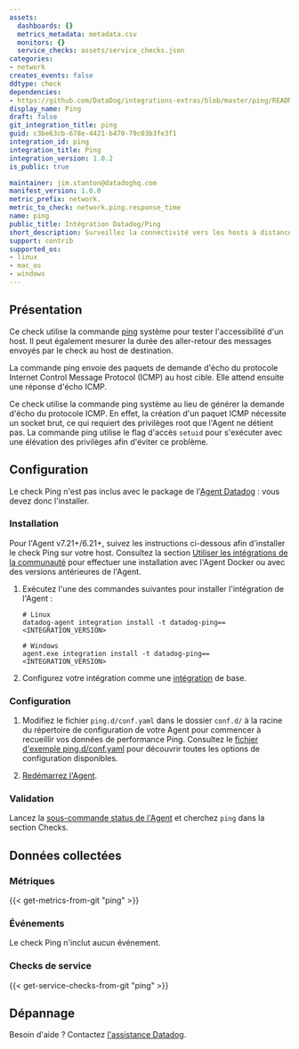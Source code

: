 ```yaml
---
assets:
  dashboards: {}
  metrics_metadata: metadata.csv
  monitors: {}
  service_checks: assets/service_checks.json
categories:
- network
creates_events: false
ddtype: check
dependencies:
- https://github.com/DataDog/integrations-extras/blob/master/ping/README.md
display_name: Ping
draft: false
git_integration_title: ping
guid: c3be63cb-678e-4421-b470-79c03b3fe3f1
integration_id: ping
integration_title: Ping
integration_version: 1.0.2
is_public: true

maintainer: jim.stanton@datadoghq.com
manifest_version: 1.0.0
metric_prefix: network.
metric_to_check: network.ping.response_time
name: ping
public_title: Intégration Datadog/Ping
short_description: Surveillez la connectivité vers les hosts à distance.
support: contrib
supported_os:
- linux
- mac_os
- windows
---
```




## Présentation

Ce check utilise la commande [ping][1] système pour tester l'accessibilité d'un host.
Il peut également mesurer la durée des aller-retour des messages envoyés par le check au host de destination.

La commande ping envoie des paquets de demande d'écho du protocole Internet Control Message Protocol (ICMP)
au host cible. Elle attend ensuite une réponse d'écho ICMP.

Ce check utilise la commande ping système au lieu de générer la demande d'écho du protocole ICMP. En effet, la création d'un paquet ICMP nécessite un socket brut, ce qui requiert des privilèges root que l'Agent ne détient pas. La commande ping utilise le flag d'accès `setuid` pour s'exécuter avec une élévation des privilèges afin d'éviter ce problème.

## Configuration

Le check Ping n'est pas inclus avec le package de l'[Agent Datadog][2] : vous devez donc l'installer.

### Installation

Pour l'Agent v7.21+/6.21+, suivez les instructions ci-dessous afin d'installer le check Ping sur votre host. Consultez la section [Utiliser les intégrations de la communauté][3] pour effectuer une installation avec l'Agent Docker ou avec des versions antérieures de l'Agent.

1. Exécutez l'une des commandes suivantes pour installer l'intégration de l'Agent :

   ```shell
   # Linux
   datadog-agent integration install -t datadog-ping==<INTEGRATION_VERSION>

   # Windows
   agent.exe integration install -t datadog-ping==<INTEGRATION_VERSION>
   ```

2. Configurez votre intégration comme une [intégration][4] de base.

### Configuration

1. Modifiez le fichier `ping.d/conf.yaml` dans le dossier `conf.d/` à la racine du répertoire de configuration de votre Agent pour commencer à recueillir vos données de performance Ping. Consultez le [fichier d'exemple ping.d/conf.yaml][5] pour découvrir toutes les options de configuration disponibles.

2. [Redémarrez l'Agent][6].

### Validation

Lancez la [sous-commande status de l'Agent][7] et cherchez `ping` dans la section Checks.

## Données collectées

### Métriques
{{< get-metrics-from-git "ping" >}}


### Événements

Le check Ping n'inclut aucun événement.

### Checks de service
{{< get-service-checks-from-git "ping" >}}


## Dépannage

Besoin d'aide ? Contactez [l'assistance Datadog][10].


[1]: https://en.wikipedia.org/wiki/Ping_%28networking_utility%29
[2]: https://app.datadoghq.com/account/settings#agent
[3]: https://docs.datadoghq.com/fr/agent/guide/use-community-integrations/
[4]: https://docs.datadoghq.com/fr/getting_started/integrations/
[5]: https://github.com/DataDog/integrations-extras/blob/master/ping/datadog_checks/ping/data/conf.yaml.example
[6]: https://docs.datadoghq.com/fr/agent/guide/agent-commands/#start-stop-and-restart-the-agent
[7]: https://docs.datadoghq.com/fr/agent/guide/agent-commands/#service-status
[8]: https://github.com/DataDog/integrations-extras/blob/master/ping/metadata.csv
[9]: https://github.com/DataDog/integrations-extras/blob/master/ping/assets/service_checks.json
[10]: https://docs.datadoghq.com/fr/help/
